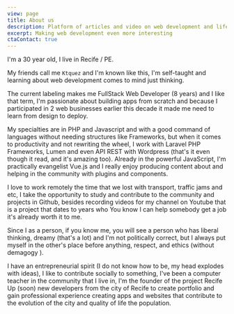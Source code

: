 ```yaml
---
view: page
title: About us
description: Platform of articles and video on web development and lifestyle, focused on Javascript, HTML and accessibility, Vue.js, entrepreneurship and productivity.
excerpt: Making web development even more interesting
ctaContact: true
---
```


I'm a 30 year old, I live in Recife / PE.

My friends call me `Ktquez` and I'm known like this, I'm self-taught and learning about web development comes to mind just thinking.

The current labeling makes me FullStack Web Developer (8 years) and I like that term, I'm passionate about building apps from scratch and because I participated in 2 web businesses earlier this decade it made me need to learn from design to deploy.

My specialties are in PHP and Javascript and with a good command of languages ​​without needing structures like Frameworks, but when it comes to productivity and not rewriting the wheel, I work with Laravel PHP Frameworks, Lumen and even API REST with Wordpress (that's it even though it read, and it's amazing too). Already in the powerful JavaScript, I'm practically evangelist Vue.js and I really enjoy producing content about and helping in the community with plugins and components.

I love to work remotely the time that we lost with transport, traffic jams and etc, I take the opportunity to study and contribute to the community and projects in Github, besides recording videos for my channel on Youtube that is a project that dates to years who You know I can help somebody get a job it's already worth it to me.

Since I as a person, if you know me, you will see a person who has liberal thinking, dreamy (that's a lot) and I'm not politically correct, but I always put myself in the other's place before anything, respect, and ethics (without demagogy ).

I have an entrepreneurial spirit (I do not know how to be, my head explodes with ideas), I like to contribute socially to something, I've been a computer teacher in the community that I live in, I'm the founder of the project Recife Up (soon) new developers from the city of Recife to create portfolio and gain professional experience creating apps and websites that contribute to the evolution of the city and quality of life the population.
